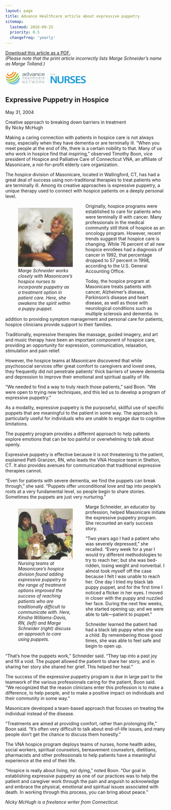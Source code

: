 ```yaml
---
layout: page
title: Advance Healthcare article about expressive puppetry
sitemap:
  lastmod: 2018-09-25
  priority: 0.5
  changefreq: 'yearly'
---
```

[Download this article as a PDF.](/media/PuppetryInHospice_AdvanceForLPNs_20040112.pdf)
<br/>*(Please note that the print article incorrectly lists Marge 
Schneider’s name as Marge Tolland.)*

[![Advance Healthcare Network for Nurses](/assets/Advance_Healthcare_logo-300x46.gif)](http://speech-language-pathology-audiology.advanceweb.com/Article/Expressive-Puppetry-in-Hospice-2.aspx)

Expressive Puppetry in Hospice
------------------------------

May 31, 2004

Creative approach to breaking down barriers in treatment
<br/>By Nicky McHugh

Making a caring connection with patients in hospice care is not always easy, especially when they have dementia or are terminally ill. “When you meet people at the end of life, there is a certain nobility to that. Many of us who work in hospice find that inspiring,” observed Timothy Boon, vice president of Hospice and Palliative Care of Connecticut VNA, an affiliate of Masonicare, a not-for-profit elderly care organization.

The hospice division of Masonicare, located in Wallingford, CT, has had a great deal of success using non-traditional therapies to treat patients who are terminally ill. Among its creative approaches is expressive puppetry, a unique therapy used to connect with hospice patients on a deeply personal level.

<div style="float: left; width: 50%">
    <figure>
        <img src="/assets/MargeSchneider_PuppyPuppet-278x300.jpg" alt="Marge Schneider with a puppy puppet.">
        <figcaption>
            <em>Marge Schneider works closely with Masonicare’s hospice nurses
            to incorporate puppetry as a treatment option in patient care. 
            Here, she awakens the spirit within a puppy puppet.</em>
        </figcaption>
    </figure>
</div>

Originally, hospice programs were established to care for patients who were terminally ill with cancer. Many professionals in the medical community still think of hospice as an oncology program. However, recent trends suggest that hospice care is changing. While 76 percent of all new hospice enrollees had a diagnosis of cancer in 1992, that percentage dropped to 57 percent in 1998, according to the U.S. General Accounting Office.

Today, the hospice program at Masonicare treats patients with cancer, Alzheimer’s disease, Parkinson’s disease and heart disease, as well as those with neurological conditions such as multiple sclerosis and dementia. In addition to providing symptom management and personal care for patients, hospice clinicians provide support to their families.

Traditionally, expressive therapies like massage, guided imagery, and art and music therapy have been an important component of hospice care, providing an opportunity for expression, communication, relaxation, stimulation and pain relief.

However, the hospice teams at Masonicare discovered that while psychosocial services offer great comfort to caregivers and loved ones, they frequently did not penetrate patients’ thick barriers of severe dementia and depression to improve their emotional and spiritual quality of life.

“We needed to find a way to truly reach those patients,” said Boon. “We were open to trying new techniques, and this led us to develop a program of expressive puppetry.”

As a modality, expressive puppetry is the purposeful, skillful use of specific puppets that are meaningful to the patient in some way. The approach is particularly useful for individuals who are unable to engage due to cognitive limitations.

The puppetry program provides a different approach to help patients explore emotions that can be too painful or overwhelming to talk about openly.

Expressive puppetry is effective because it is not threatening to the patient, explained Patti Granzen, RN, who leads the VNA Hospice team in Shelton, CT. It also provides avenues for communication that traditional expressive therapies cannot.

“Even for patients with severe dementia, we find the puppets can break through,” she said. “Puppets offer unconditional love and tap into people’s roots at a very fundamental level, so people begin to share stories. Sometimes the puppets are just very nurturing.”

<div style="float: left; width: 50%">
    <figure>
        <img src="/assets/MargeSchneider_KinshaWilliamsDavis-300x280.jpg" alt="Marge Schneider and Kinsha Williams-Davis, RN pose with puppets.">
        <figcaption>
            <em>Nursing teams at Masonicare’s hospice division found adding 
            expressive puppetry to the range of treatment options improved the 
            success of reaching patients who are traditionally difficult to 
            communicate with. Here, Kinsha Williams-Davis, RN, (left) and 
            Marge Schneider (right) discuss an approach to care using puppets.</em>
        </figcaption>
    </figure>
</div>



Marge Schneider, an educator by profession, helped Masonicare initiate the expressive puppetry program. She recounted an early success story.

“Two years ago I had a patient who was severely depressed,” she recalled. “Every week for a year I would try different methodologies to try to reach her; but she was bed-ridden, losing weight and nonverbal. I almost took myself off the case because I felt I was unable to reach her. One day I tried my black lab puppy puppet, and for the first time I noticed a flicker in her eyes. I moved in closer with the puppy and nuzzled her face. During the next few weeks, she started opening up; and we were able to talk—patient to puppet.”

Schneider learned the patient had had a black lab puppy when she was a child. By remembering those good times, she was able to feel safe and begin to open up.

“That’s how the puppets work,” Schneider said. “They tap into a past joy and fill a void. The puppet allowed the patient to share her story, and in sharing her story she shared her grief. This helped her heal.”

The success of the expressive puppetry program is due in large part to the teamwork of the various professionals caring for the patient, Boon said. “We recognized that the reason clinicians enter this profession is to make a difference, to help people, and to make a positive impact on individuals and their community in some way.”

Masonicare developed a team-based approach that focuses on treating the individual instead of the disease.

“Treatments are aimed at providing comfort, rather than prolonging life,” Boon said. “It’s often very difficult to talk about end-of-life issues, and many people don’t get the chance to discuss them honestly.”

The VNA hospice program deploys teams of nurses, home health aides, social workers, spiritual counselors, bereavement counselors, dietitians, pharmacists and other professionals to help patients have a meaningful experience at the end of their life.

“Hospice is really about living, not dying,” noted Boon. “Our goal in establishing expressive puppetry as one of our practices was to help the patient and caregiver work through the pain and anguish to acknowledge and embrace the physical, emotional and spiritual issues associated with death. In working through this process, you can bring about peace.”

*Nicky McHugh is a freelance writer from Connecticut.*